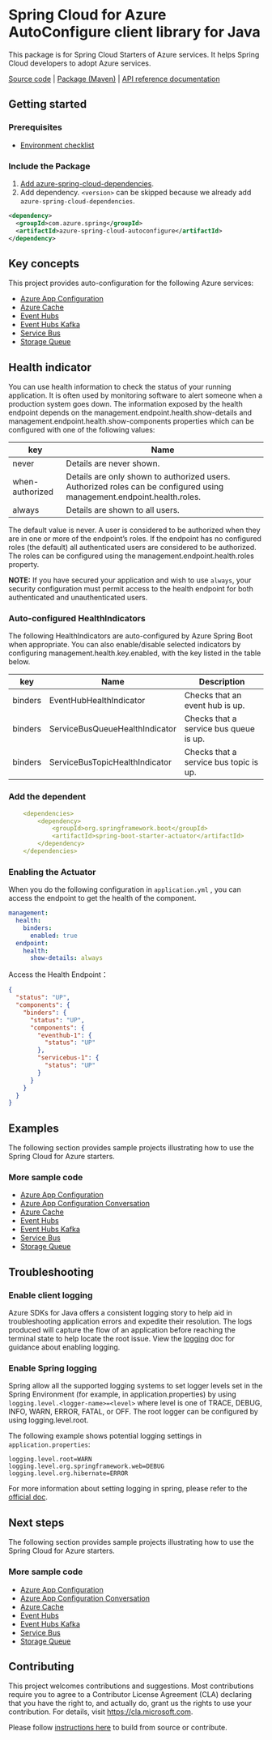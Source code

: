# Spring Cloud for Azure AutoConfigure client library for Java
This package is for Spring Cloud Starters of Azure services. It helps Spring Cloud developers to adopt Azure services.

[Source code][src] | [Package (Maven)][package] | [API reference documentation][refdocs]

## Getting started

### Prerequisites
- [Environment checklist][environment_checklist]

### Include the Package
1. [Add azure-spring-cloud-dependencies].
1. Add dependency. `<version>` can be skipped because we already add `azure-spring-cloud-dependencies`.
```xml
<dependency>
  <groupId>com.azure.spring</groupId>
  <artifactId>azure-spring-cloud-autoconfigure</artifactId>
</dependency>
```

## Key concepts
This project provides auto-configuration for the following Azure services:

- [Azure App Configuration][app_configuration]
- [Azure Cache][cache]
- [Event Hubs][event_hubs]
- [Event Hubs Kafka][event_hubs_kafka]
- [Service Bus][service_bus]
- [Storage Queue][storage_queue]

## Health indicator

You can use health information to check the status of your running application. It is often used by
monitoring software to alert someone when a production system goes down. The information exposed by
the health endpoint depends on the management.endpoint.health.show-details and
management.endpoint.health.show-components properties which can be configured with one of the
following values:

|  key   | Name  |
|  ----  | ----  |
| never | Details are never shown. |
| when-authorized | Details are only shown to authorized users. Authorized roles can be configured using management.endpoint.health.roles. |
| always |Details are shown to all users. |

The default value is never. A user is considered to be authorized when they are in one or more of
the endpoint’s roles. If the endpoint has no configured roles (the default) all authenticated users
are considered to be authorized. The roles can be configured using the
management.endpoint.health.roles property.

**NOTE:** If you have secured your application and wish to use `always`, your security configuration
must permit access to the health endpoint for both authenticated and unauthenticated users.

### Auto-configured HealthIndicators

The following HealthIndicators are auto-configured by Azure Spring Boot when appropriate. You can
also enable/disable selected indicators by configuring management.health.key.enabled, with the key
listed in the table below.

| key | Name | Description |
| ---- | ---- | ---- |
| binders | EventHubHealthIndicator | Checks that an event hub is up. |
| binders | ServiceBusQueueHealthIndicator | Checks that a service bus queue is up. |
| binders | ServiceBusTopicHealthIndicator | Checks that a service bus topic is up. |

### Add the dependent

```yaml
    <dependencies>
        <dependency>
            <groupId>org.springframework.boot</groupId>
            <artifactId>spring-boot-starter-actuator</artifactId>
        </dependency>
    </dependencies>
```

### Enabling the Actuator

When you do the following configuration in `application.yml` , you can access the endpoint to get
the health of the component.

```yaml
management:
  health:
    binders:
      enabled: true
  endpoint:
    health:
      show-details: always
```

Access the Health Endpoint：

```json
{
  "status": "UP",
  "components": {
    "binders": {
      "status": "UP",
      "components": {
        "eventhub-1": {
          "status": "UP"
        },
        "servicebus-1": {
          "status": "UP"
        }
      }
    }
  }
}
```

## Examples

The following section provides sample projects illustrating how to use the Spring Cloud for Azure starters.
### More sample code
- [Azure App Configuration][app_configuration_sample]
- [Azure App Configuration Conversation][app_configuration_conversation_sample]
- [Azure Cache][cache_sample]
- [Event Hubs][event_hubs_sample]
- [Event Hubs Kafka][event_hubs_kafka_sample]
- [Service Bus][service_bus_sample]
- [Storage Queue][storage_queue_sample]

## Troubleshooting
### Enable client logging
Azure SDKs for Java offers a consistent logging story to help aid in troubleshooting application errors and expedite their resolution. The logs produced will capture the flow of an application before reaching the terminal state to help locate the root issue. View the [logging][logging] doc for guidance about enabling logging.

### Enable Spring logging
Spring allow all the supported logging systems to set logger levels set in the Spring Environment (for example, in application.properties) by using `logging.level.<logger-name>=<level>` where level is one of TRACE, DEBUG, INFO, WARN, ERROR, FATAL, or OFF. The root logger can be configured by using logging.level.root.

The following example shows potential logging settings in `application.properties`:

```properties
logging.level.root=WARN
logging.level.org.springframework.web=DEBUG
logging.level.org.hibernate=ERROR
```

For more information about setting logging in spring, please refer to the [official doc][logging_doc].
 

## Next steps

The following section provides sample projects illustrating how to use the Spring Cloud for Azure starters.
### More sample code
- [Azure App Configuration][app_configuration_sample]
- [Azure App Configuration Conversation][app_configuration_conversation_sample]
- [Azure Cache][cache_sample]
- [Event Hubs][event_hubs_sample]
- [Event Hubs Kafka][event_hubs_kafka_sample]
- [Service Bus][service_bus_sample]
- [Storage Queue][storage_queue_sample]

## Contributing

This project welcomes contributions and suggestions.  Most contributions require you to agree to a Contributor License Agreement (CLA) declaring that you have the right to, and actually do, grant us the rights to use your contribution. For details, visit https://cla.microsoft.com.

Please follow [instructions here][contributing_md] to build from source or contribute.

<!-- Link -->
[src]: https://github.com/Azure/azure-sdk-for-java/tree/main/sdk/spring/azure-spring-cloud-autoconfigure/src/
[package]: https://mvnrepository.com/artifact/com.azure.spring/azure-spring-cloud-autoconfigure
[refdocs]: https://azure.github.io/azure-sdk-for-java/springcloud.html#azure-spring-cloud-autoconfigure
[logging]: https://docs.microsoft.com/azure/developer/java/sdk/logging-overview
[spring_io]: https://start.spring.io
[logging_doc]: https://docs.spring.io/spring-boot/docs/current/reference/html/features.html#boot-features-logging
[contributing_md]: https://github.com/Azure/azure-sdk-for-java/tree/main/sdk/spring/CONTRIBUTING.md
[maven]: https://maven.apache.org/
[app_configuration]: https://github.com/Azure/azure-sdk-for-java/tree/main/sdk/appconfiguration/spring-cloud-starter-azure-appconfiguration-config
[cache]: https://github.com/Azure/azure-sdk-for-java/tree/main/sdk/spring/azure-spring-cloud-starter-cache
[event_hubs]: https://github.com/Azure/azure-sdk-for-java/tree/main/sdk/spring/azure-spring-cloud-starter-eventhubs
[event_hubs_kafka]: https://github.com/Azure/azure-sdk-for-java/tree/main/sdk/spring/azure-spring-cloud-starter-eventhubs-kafka
[service_bus]: https://github.com/Azure/azure-sdk-for-java/tree/main/sdk/spring/azure-spring-cloud-starter-servicebus
[storage_queue]: https://github.com/Azure/azure-sdk-for-java/tree/main/sdk/spring/azure-spring-cloud-starter-storage-queue
[app_configuration_sample]: https://github.com/Azure-Samples/azure-spring-boot-samples/tree/tag_azure-spring-boot_3.6.0/appconfiguration/azure-appconfiguration-sample
[app_configuration_conversation_sample]: https://github.com/Azure-Samples/azure-spring-boot-samples/tree/tag_azure-spring-boot_3.6.0/appconfiguration/azure-appconfiguration-conversion-sample-complete
[cache_sample]: https://github.com/Azure-Samples/azure-spring-boot-samples/tree/tag_azure-spring-boot_3.6.0/cache/azure-spring-cloud-sample-cache
[event_hubs_sample]: https://github.com/Azure-Samples/azure-spring-boot-samples/tree/tag_azure-spring-boot_3.6.0/eventhubs/azure-spring-integration-sample-eventhubs
[event_hubs_kafka_sample]: https://github.com/Azure-Samples/azure-spring-boot-samples/tree/tag_azure-spring-boot_3.6.0/eventhubs/azure-spring-cloud-sample-eventhubs-kafka
[service_bus_sample]: https://github.com/Azure-Samples/azure-spring-boot-samples/tree/tag_azure-spring-boot_3.6.0/servicebus/azure-spring-integration-sample-servicebus
[storage_queue_sample]: https://github.com/Azure-Samples/azure-spring-boot-samples/tree/tag_azure-spring-boot_3.6.0/storage/azure-spring-integration-sample-storage-queue
[environment_checklist]: https://github.com/Azure/azure-sdk-for-java/blob/main/sdk/spring/ENVIRONMENT_CHECKLIST.md#ready-to-run-checklist
[Add azure-spring-cloud-dependencies]: https://github.com/Azure/azure-sdk-for-java/blob/main/sdk/spring/AZURE_SPRING_BOMS_USAGE.md#add-azure-spring-cloud-dependencies

